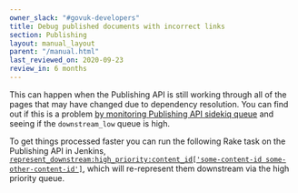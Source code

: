 ```yaml
---
owner_slack: "#govuk-developers"
title: Debug published documents with incorrect links
section: Publishing
layout: manual_layout
parent: "/manual.html"
last_reviewed_on: 2020-09-23
review_in: 6 months
---
```


This can happen when the Publishing API is still working through all of the
pages that may have changed due to dependency resolution. You can find out if
this is a problem [by monitoring Publishing API sidekiq queue][sidekiq-queue]
and seeing if the `downstream_low` queue is high.

To get things processed faster you can run the following Rake task on the
Publishing API in Jenkins,
[`represent_downstream:high_priority:content_id['some-content-id some-other-content-id']`][jenkins-task],
which will re-represent them downstream via the high priority queue.

[sidekiq-queue]: https://docs.publishing.service.gov.uk/manual/sidekiq.html#sidekiq-web-aka-sidekiq-monitoring
[jenkins-task]: https://deploy.blue.production.govuk.digital/job/run-rake-task/parambuild/?TARGET_APPLICATION=publishing-api&MACHINE_CLASS=publishing_api&RAKE_TASK=represent_downstream:high_priority:content_id[%27some-content-id%20some-other-content-id%27]
